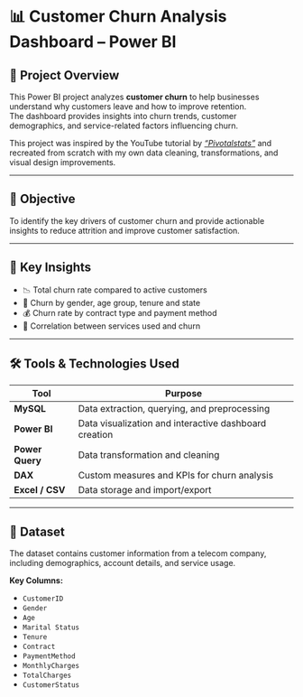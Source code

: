 # 📊 Customer Churn Analysis Dashboard – Power BI

## 🧠 Project Overview
This Power BI project analyzes **customer churn** to help businesses understand why customers leave and how to improve retention.  
The dashboard provides insights into churn trends, customer demographics, and service-related factors influencing churn.

This project was inspired by the YouTube tutorial by [*“Pivotalstats”*](https://www.youtube.com/watch?v=QFDslca5AX8) and recreated from scratch with my own data cleaning, transformations, and visual design improvements.

---

## 🎯 Objective
To identify the key drivers of customer churn and provide actionable insights to reduce attrition and improve customer satisfaction.

---

## 🧩 Key Insights
- 📉 Total churn rate compared to active customers  
- 👥 Churn by gender, age group, tenure and state
- 💰 Churn rate by contract type and payment method  
- 🔌 Correlation between services used and churn  

---

## 🛠️ Tools & Technologies Used
| Tool | Purpose |
|------|----------|
| **MySQL** | Data extraction, querying, and preprocessing |
| **Power BI** | Data visualization and interactive dashboard creation |
| **Power Query** | Data transformation and cleaning |
| **DAX** | Custom measures and KPIs for churn analysis |
| **Excel / CSV** | Data storage and import/export |

---

## 📂 Dataset
The dataset contains customer information from a telecom company, including demographics, account details, and service usage.

**Key Columns:**
- `CustomerID`  
- `Gender`  
- `Age`  
- `Marital Status`  
- `Tenure`  
- `Contract`  
- `PaymentMethod`  
- `MonthlyCharges`
- `TotalCharges`
- `CustomerStatus`
